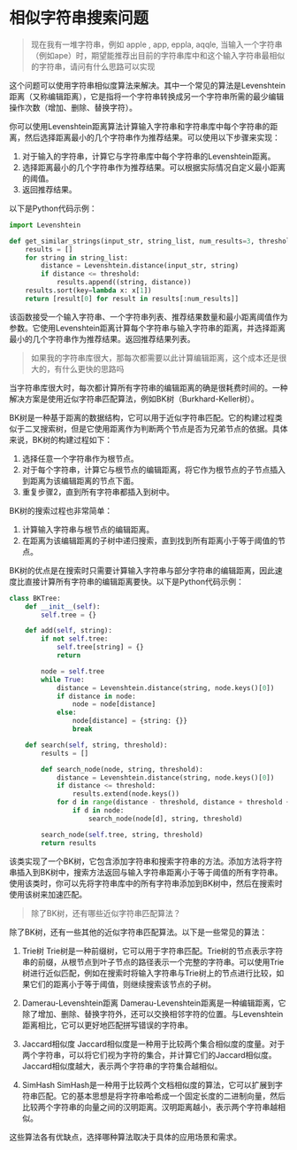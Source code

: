 # 相似字符串搜索问题

> 现在我有一堆字符串，例如 apple , app, eppla, aqqle, 当输入一个字符串（例如ape）时，期望能推荐出目前的字符串库中和这个输入字符串最相似的字符串，请问有什么思路可以实现

这个问题可以使用字符串相似度算法来解决。其中一个常见的算法是Levenshtein距离（又称编辑距离），它是指将一个字符串转换成另一个字符串所需的最少编辑操作次数（增加、删除、替换字符）。

你可以使用Levenshtein距离算法计算输入字符串和字符串库中每个字符串的距离，然后选择距离最小的几个字符串作为推荐结果。可以使用以下步骤来实现：

1. 对于输入的字符串，计算它与字符串库中每个字符串的Levenshtein距离。
2. 选择距离最小的几个字符串作为推荐结果。可以根据实际情况自定义最小距离的阈值。
3. 返回推荐结果。

以下是Python代码示例：

```python
import Levenshtein

def get_similar_strings(input_str, string_list, num_results=3, threshold=2):
    results = []
    for string in string_list:
        distance = Levenshtein.distance(input_str, string)
        if distance <= threshold:
            results.append((string, distance))
    results.sort(key=lambda x: x[1])
    return [result[0] for result in results[:num_results]]
```

该函数接受一个输入字符串、一个字符串列表、推荐结果数量和最小距离阈值作为参数。它使用Levenshtein距离计算每个字符串与输入字符串的距离，并选择距离最小的几个字符串作为推荐结果。返回推荐结果列表。

> 如果我的字符串库很大，那每次都需要以此计算编辑距离，这个成本还是很大的，有什么更快的思路吗

当字符串库很大时，每次都计算所有字符串的编辑距离的确是很耗费时间的。一种解决方案是使用近似字符串匹配算法，例如BK树（Burkhard-Keller树）。

BK树是一种基于距离的数据结构，它可以用于近似字符串匹配。它的构建过程类似于二叉搜索树，但是它使用距离作为判断两个节点是否为兄弟节点的依据。具体来说，BK树的构建过程如下：

1. 选择任意一个字符串作为根节点。
2. 对于每个字符串，计算它与根节点的编辑距离，将它作为根节点的子节点插入到距离为该编辑距离的节点下面。
3. 重复步骤2，直到所有字符串都插入到树中。

BK树的搜索过程也非常简单：

1. 计算输入字符串与根节点的编辑距离。
2. 在距离为该编辑距离的子树中递归搜索，直到找到所有距离小于等于阈值的节点。

BK树的优点是在搜索时只需要计算输入字符串与部分字符串的编辑距离，因此速度比直接计算所有字符串的编辑距离要快。以下是Python代码示例：

```python
class BKTree:
    def __init__(self):
        self.tree = {}

    def add(self, string):
        if not self.tree:
            self.tree[string] = {}
            return

        node = self.tree
        while True:
            distance = Levenshtein.distance(string, node.keys()[0])
            if distance in node:
                node = node[distance]
            else:
                node[distance] = {string: {}}
                break

    def search(self, string, threshold):
        results = []

        def search_node(node, string, threshold):
            distance = Levenshtein.distance(string, node.keys()[0])
            if distance <= threshold:
                results.extend(node.keys())
            for d in range(distance - threshold, distance + threshold + 1):
                if d in node:
                    search_node(node[d], string, threshold)

        search_node(self.tree, string, threshold)
        return results
```

该类实现了一个BK树，它包含添加字符串和搜索字符串的方法。添加方法将字符串插入到BK树中，搜索方法返回与输入字符串距离小于等于阈值的所有字符串。使用该类时，你可以先将字符串库中的所有字符串添加到BK树中，然后在搜索时使用该树来加速匹配。

> 除了BK树，还有哪些近似字符串匹配算法？

除了BK树，还有一些其他的近似字符串匹配算法。以下是一些常见的算法：

1. Trie树
Trie树是一种前缀树，它可以用于字符串匹配。Trie树的节点表示字符串的前缀，从根节点到叶子节点的路径表示一个完整的字符串。可以使用Trie树进行近似匹配，例如在搜索时将输入字符串与Trie树上的节点进行比较，如果它们的距离小于等于阈值，则继续搜索该节点的子树。

2. Damerau-Levenshtein距离
Damerau-Levenshtein距离是一种编辑距离，它除了增加、删除、替换字符外，还可以交换相邻字符的位置。与Levenshtein距离相比，它可以更好地匹配拼写错误的字符串。

3. Jaccard相似度
Jaccard相似度是一种用于比较两个集合相似度的度量。对于两个字符串，可以将它们视为字符的集合，并计算它们的Jaccard相似度。Jaccard相似度越大，表示两个字符串的字符集合越相似。

4. SimHash
SimHash是一种用于比较两个文档相似度的算法，它可以扩展到字符串匹配。它的基本思想是将字符串哈希成一个固定长度的二进制向量，然后比较两个字符串的向量之间的汉明距离。汉明距离越小，表示两个字符串越相似。

这些算法各有优缺点，选择哪种算法取决于具体的应用场景和需求。
